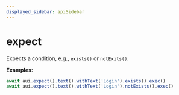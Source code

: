 ```yaml
---
displayed_sidebar: apiSidebar
---
```

# expect

<span class="theme-doc-version-badge badge badge--secondary"></span>

Expects a condition, e.g., `exists()` or `notExits()`.

**Examples:**
```typescript 
await aui.expect().text().withText('Login').exists().exec()
await aui.expect().text().withText('Login').notExists().exec()
```

